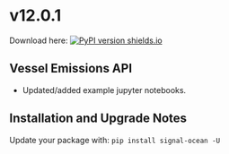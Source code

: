 # v12.0.1
Download here: [![PyPI version shields.io](https://img.shields.io/pypi/v/signal-ocean.svg)](https://pypi.python.org/pypi/signal-ocean/)

## Vessel Emissions API

- Updated/added example jupyter notebooks.

## Installation and Upgrade Notes
Update your package with: `pip install signal-ocean -U`
